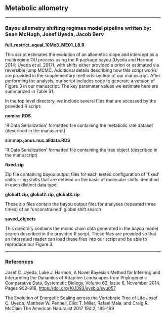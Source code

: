 ## Metabolic allometry

---
### Bayou allometry shifting regimes model pipeline written by: Sean McHugh, Josef Uyeda, Jacob Berv

**full_restrict_equal_10Mx3_ME01_L8.R**

This script estimates the evolution of an allometric slope and intercept 
as a multiregime OU process using the R package bayou (Uyeda and Harmon 
2014; Uyeda et al. 2017), with shifts  either provided a priori or 
estimated via reversible jump MCMC. Additional details describing how
this script works are provided in the supplementary methods section
of our manuscript. After performing the analysis, our script includes code 
to generate a version of Figure 3 in our manuscript. The key parameter 
values we estimate here are summarized in Table S1.

In the top level directory, we include several files that are accessed 
by the provided R script:

**nomiss.RDS**

'R Data Serialization' formatted file containing the metabolic rate dataset (described in the manuscript)

**simmap.janus.nuc.alldata.RDS**

'R Data Serialization' formatted file containing the tree object (described in the manuscript)

**fixed.zip**

Zip file containing bayou output files for each tested configuration of
'fixed' shifts -- eg shifts that are defined on the basis of molecular
shifts identified in each distinct data type.

**global1.zip, global2.zip, global3.zip**

These zip files contain the bayou output files for analyses
(repeated three times) of an 'unconstrained' global shift search

**saved_objects**

This directory contains the mcmc chain data generated in the 
bayou model search described in the provided R script. These files
are provided so that an interseted reader can load these files into
our script and be able to reproduce our Figure 3.

---

### References

Josef C. Uyeda, Luke J. Harmon, A Novel Bayesian Method for Inferring and Interpreting the Dynamics of Adaptive Landscapes from Phylogenetic Comparative Data, Systematic Biology, Volume 63, Issue 6, November 2014, Pages 902–918, <https://doi.org/10.1093/sysbio/syu057>

The Evolution of Energetic Scaling across the Vertebrate Tree of Life Josef C. Uyeda, Matthew W. Pennell, Eliot T. Miller, Rafael Maia, and Craig R. McClain The American Naturalist 2017 190:2, 185-199
